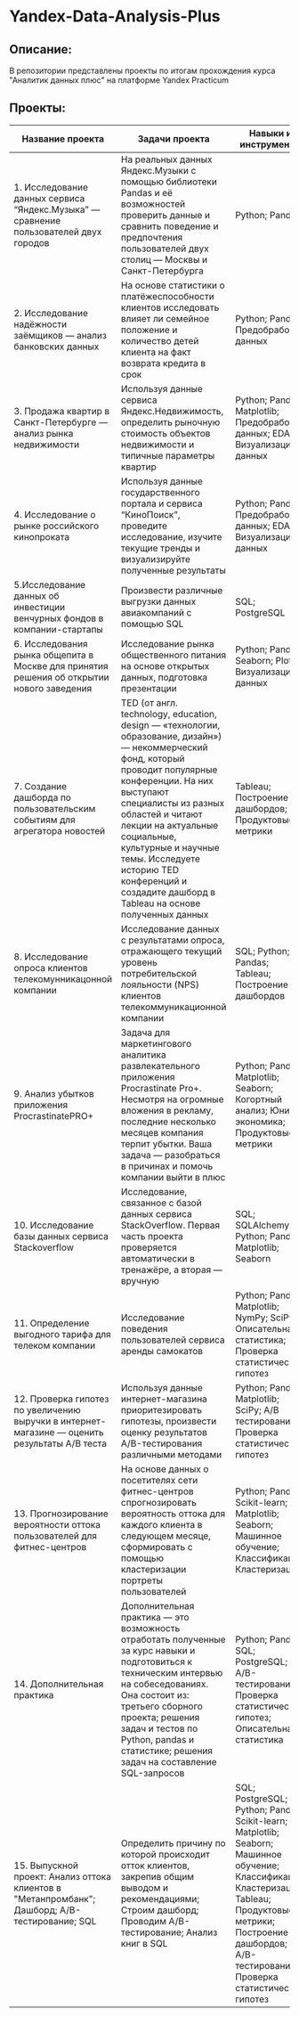 # Yandex-Data-Analysis-Plus
## Описание:
В репозитории представлены проекты по итогам прохождения курса "Аналитик данных плюс" на платформе Yandex Practicum
## Проекты:

| Название проекта | Задачи проекта | Навыки и инструменты |
|------------------|----------------|----------------------|
| 1. Исследование данных сервиса “Яндекс.Музыка” — сравнение пользователей двух городов | На реальных данных Яндекс.Музыки c помощью библиотеки Pandas и её возможностей проверить данные и сравнить поведение и предпочтения пользователей двух столиц — Москвы и Санкт-Петербурга | Python; Pandas |
| 2. Исследование надёжности заёмщиков — анализ банковских данных | На основе статистики о платёжеспособности клиентов исследовать влияет ли семейное положение и количество детей клиента на факт возврата кредита в срок | Python; Pandas; Предобработка данных |
| 3. Продажа квартир в Санкт-Петербурге — анализ рынка недвижимости | Используя данные сервиса Яндекс.Недвижимость, определить рыночную стоимость объектов недвижимости и типичные параметры квартир | Python; Pandas; Matplotlib; Предобработка данных; EDA; Визуализация данных |
| 4. Исследование о рынке российского кинопроката | Используя данные государственного портала и сервиса “КиноПоиск”, проведите исследование, изучите текущие тренды и визуализируйте полученные результаты | Python; Pandas; Предобработка данных; EDA; Визуализация данных |
| 5.Исследование данных об инвестиции венчурных фондов в компании-стартапы | Произвести различные выгрузки данных авиакомпаний с помощью SQL | SQL; PostgreSQL |
| 6. Исследования рынка общепита в Москве для принятия решения об открытии нового заведения | Исследование рынка общественного питания на основе открытых данных, подготовка презентации | Python; Pandas; Seaborn; Plotly; Визуализация данных |
| 7. Создание дашборда по пользовательским событиям для агрегатора новостей | TED (от англ. technology, education, design — «технологии, образование, дизайн») — некоммерческий фонд, который проводит популярные конференции. На них выступают специалисты из разных областей и читают лекции на актуальные социальные, культурные и научные темы. Исследуете историю TED конференций и создадите дашборд в Tableau на основе полученных данных | Tableau; Построение дашбордов; Продуктовые метрики |
| 8. Исследование опроса клиентов телекомунникацонной компании | Исследование данных с результатами опроса, отражающего текущий уровень потребительской лояльности (NPS) клиентов телекоммуникационной компании | SQL; Python; Pandas; Tableau; Построение дашбордов |
| 9. Анализ убытков приложения ProcrastinatePRO+ | Задача для маркетингового аналитика развлекательного приложения Procrastinate Pro+. Несмотря на огромные вложения в рекламу, последние несколько месяцев компания терпит убытки. Ваша задача — разобраться в причинах и помочь компании выйти в плюс | Python; Pandas; Matplotlib; Seaborn; Когортный анализ; Юнит-экономика; Продуктовые метрики |
| 10. Исследование базы данных сервиса Stackoverflow | Исследование, связанное с базой данных сервиса StackOverflow. Первая часть проекта проверяется автоматически в тренажёре, а вторая — вручную | SQL; SQLAlchemy; Python; Pandas; Matplotlib; Seaborn |
| 11. Определение выгодного тарифа для телеком компании | Исследование поведения пользователей сервиса аренды самокатов | Python; Pandas; Matplotlib; NymPy; SciPy; Описательная статистика; Проверка статистических гипотез |
| 12. Проверка гипотез по увеличению выручки в интернет-магазине — оценить результаты A/B теста | Используя данные интернет-магазина приоритезировать гипотезы, произвести оценку результатов A/B-тестирования различными методами | Python; Pandas; Matplotlib; SciPy; A/B тестирование; Проверка статистических гипотез |
| 13. Прогнозирование вероятности оттока пользователей для фитнес-центров | На основе данных о посетителях сети фитнес-центров спрогнозировать вероятность оттока для каждого клиента в следующем месяце, сформировать с помощью кластеризации портреты пользователей | Python; Pandas; Scikit-learn; Matplotlib; Seaborn; Машинное обучение; Классификация; Кластеризация |
| 14. Дополнительная практика | Дополнительная практика — это возможность отработать полученные за курс навыки и подготовиться к техническим интервью на собеседованиях. Она состоит из: третьего сборного проекта; решения задач и тестов по Python, pandas и статистике; решения задач на составление SQL-запросов | Python; Pandas; SQL; PostgreSQL; A/B-тестирование; Проверка статистических гипотез; Описательная статистика |
| 15. Выпускной проект: Анализ оттока клиентов в "Метанпромбанк"; Дашборд; A/B-тестирование; SQL | Определить причину по которой происходит отток клиентов, закрепив общим выводом и рекомендациями; Строим дашборд; Проводим A/B-тестирование; Анализ книг в SQL | SQL; PostgreSQL; Python; Pandas; Scikit-learn; Matplotlib; Seaborn; Машинное обучение; Классификация; Кластеризация; Tableau; Продуктовые метрики; Построение дашбордов; A/B-тестирование; Проверка статистических гипотез |
